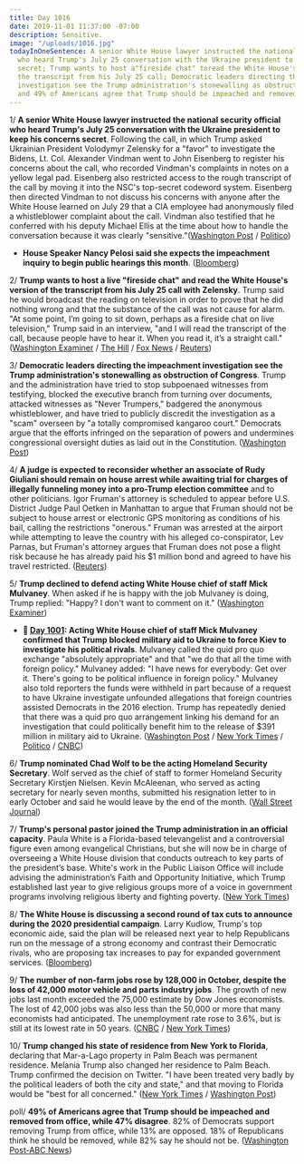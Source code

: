 ```yaml
---
title: Day 1016
date: 2019-11-01 11:37:00 -07:00
description: Sensitive.
image: "/uploads/1016.jpg"
todayInOneSentence: A senior White House lawyer instructed the national security official
  who heard Trump's July 25 conversation with the Ukraine president to keep his concerns
  secret; Trump wants to host a"fireside chat" toread the White House's version of
  the transcript from his July 25 call; Democratic leaders directing the impeachment
  investigation see the Trump administration's stonewalling as obstruction of Congress;
  and 49% of Americans agree that Trump should be impeached and removed from office.
---
```


1/ **A senior White House lawyer instructed the national security official who heard Trump's July 25 conversation with the Ukraine president to keep his concerns secret**. Following the call, in which Trump asked Ukrainian President Volodymyr Zelensky for a "favor" to investigate the Bidens, Lt. Col. Alexander Vindman went to John Eisenberg to register his concerns about the call, who recorded Vindman's complaints in notes on a yellow legal pad. Eisenberg also restricted access to the rough transcript of the call by moving it into the NSC's top-secret codeword system. Eisenberg then directed Vindman to not discuss his concerns with anyone after the White House learned on July 29 that a CIA employee had anonymously filed a whistleblower complaint about the call. Vindman also testified that he conferred with his deputy Michael Ellis at the time about how to handle the conversation because it was clearly "sensitive."([Washington Post](https://www.washingtonpost.com/politics/white-house-official-who-heard-trumps-call-with-ukraine-leader-testified-that-he-was-told-to-keep-quiet/2019/11/01/dbed7fae-fc07-11e9-ac8c-8eced29ca6ef_story.html) / [Politico](https://www.politico.com/news/2019/11/01/white-house-vindman-ukraine-call-063892))

* **House Speaker Nancy Pelosi said she expects the impeachment inquiry to begin public hearings this month**. ([Bloomberg](https://www.bloomberg.com/news/articles/2019-11-01/pelosi-expects-public-impeachment-hearings-to-begin-this-month))

2/ **Trump wants to host a live "fireside chat" and read the White House's version of the transcript from his July 25 call with Zelensky**. Trump said he would broadcast the reading on television in order to prove that he did nothing wrong and that the substance of the call was not cause for alarm. "At some point, I’m going to sit down, perhaps as a fireside chat on live television," Trump said in an interview, "and I will read the transcript of the call, because people have to hear it. When you read it, it’s a straight call." ([Washington Examiner](https://www.washingtonexaminer.com/news/fireside-chat-on-live-television-trump-says-he-wants-to-read-transcript-of-ukraine-call-to-american-people) / [The Hill](https://thehill.com/homenews/administration/468468-trump-says-he-would-be-willing-to-do-fireside-chat-reading-the) / [Fox News](https://www.foxnews.com/politics/trump-wants-to-read-ukraine-transcript-in-fireside-chat-on-television) / [Reuters](https://www.reuters.com/article/us-usa-trump-impeachment-chat/trump-may-read-summary-of-ukraine-call-in-fireside-chat-interview-idUSKBN1XB43M))

3/ **Democratic leaders directing the impeachment investigation see the Trump administration's stonewalling as obstruction of Congress**. Trump and the administration have tried to stop subpoenaed witnesses from testifying, blocked the executive branch from turning over documents, attacked witnesses as "Never Trumpers," badgered the anonymous whistleblower, and have tried to publicly discredit the investigation as a "scam" overseen by "a totally compromised kangaroo court." Democrats argue that the efforts  infringed on the separation of powers and undermines congressional oversight duties as laid out in the Constitution. ([Washington Post](https://www.washingtonpost.com/politics/as-trump-moves-to-bully-witnesses-and-derail-impeachment-democrats-see-obstruction/2019/11/01/0ee6edb2-fbec-11e9-8190-6be4deb56e01_story.html))

4/ **A judge is expected to reconsider whether an associate of Rudy Giuliani should remain on house arrest while awaiting trial for charges of illegally funneling money into a pro-Trump election committee** and to other politicians. Igor Fruman's attorney is scheduled to appear before U.S. District Judge Paul Oetken in Manhattan to argue that Fruman should not be subject to house arrest or electronic GPS monitoring as conditions of his bail, calling the restrictions "onerous." Fruman was arrested at the airport while attempting to leave the country with his alleged co-conspirator, Lev Parnas, but Fruman's attorney argues that Fruman does not pose a flight risk because he has already paid his $1 million bond and agreed to have his travel restricted. ([Reuters](https://www.reuters.com/article/us-usa-trump-giuliani-idUSKBN1XB3XQ))

5/ **Trump declined to defend acting White House chief of staff Mick Mulvaney**. When asked if he is happy with the job Mulvaney is doing, Trump replied: "Happy? I don't want to comment on it." ([Washington Examiner](https://www.washingtonexaminer.com/news/trump-does-not-defend-mick-mulvaney-amid-speculation-chief-of-staff-is-on-the-way-out))

* **📌 [Day 1001](https://whatthefuckjusthappenedtoday.com/2019/10/17/day-1001/#1-acting-white-house-chief-of-staff): Acting White House chief of staff Mick Mulvaney confirmed that Trump blocked military aid to Ukraine to force Kiev to investigate his political rivals**. Mulvaney called the quid pro quo exchange "absolutely appropriate" and that "we do that all the time with foreign policy." Mulvaney added: "I have news for everybody: Get over it. There's going to be political influence in foreign policy." Mulvaney also told reporters the funds were withheld in part because of a request to have Ukraine investigate unfounded allegations that foreign countries assisted Democrats in the 2016 election. Trump has repeatedly denied that there was a quid pro quo arrangement linking his demand for an investigation that could politically benefit him to the release of $391 million in military aid to Ukraine. ([Washington Post](https://www.washingtonpost.com/national-security/trumps-envoy-tells-congress-the-president-outsourced-ukraine-policy-to-giuliani/2019/10/17/484b30d0-f0ee-11e9-b648-76bcf86eb67e_story.html) / [New York Times](https://www.nytimes.com/2019/10/17/us/politics/donald-trump-impeachment-news.html#link-55fe453b) / [Politico](https://www.politico.com/news/2019/10/17/mulvaney-confirms-ukraine-aid-2016-probe-050156) / [CNBC](https://www.cnbc.com/2019/10/17/mulvaney-says-trump-quid-pro-quo-on-ukraine-aid-not-tied-to-biden.html))

6/ **Trump nominated Chad Wolf to be the acting Homeland Security Secretary**. Wolf served as the chief of staff to former Homeland Security Secretary Kirstjen Nielsen. Kevin McAleenan, who served as acting secretary for nearly seven months, submitted his resignation letter to in early October and said he would leave by the end of the month. ([Wall Street Journal](https://www.wsj.com/articles/trump-names-chad-wolf-to-be-acting-homeland-security-secretary-11572646900))

7/ **Trump's personal pastor joined the Trump administration in an official capacity**. Paula White is a Florida-based televangelist and a controversial figure even among evangelical Christians, but she will now be in charge of overseeing a White House division that conducts outreach to key parts of the president’s base. White's work in the Public Liaison Office will include advising the administration’s Faith and Opportunity Initiative, which Trump established last year to give religious groups more of a voice in government programs involving religious liberty and fighting poverty. ([New York Times](https://www.nytimes.com/2019/10/31/us/politics/paula-white-trump.html))

8/ **The White House is discussing a second round of tax cuts to announce during the 2020 presidential campaign**. Larry Kudlow, Trump's top economic aide, said the plan will be released next year to help Republicans run on the message of a strong economy and contrast their Democratic rivals, who are proposing tax increases to pay for expanded government services. ([Bloomberg](https://www.bloomberg.com/news/articles/2019-11-01/kudlow-says-white-house-working-on-tax-cuts-ahead-of-election))

9/ **The number of non-farm jobs rose by 128,000 in October, despite the loss of 42,000 motor vehicle and parts industry jobs**. The growth of new jobs last month exceeded the 75,000 estimate by Dow Jones economists. The lost of 42,000 jobs was also less than the 50,000 or more that many economists had anticipated. The unemployment rate rose to 3.6%, but is still at its lowest rate in 50 years. ([CNBC](https://www.cnbc.com/2019/11/01/jobs-report-october-2019.html) / [New York Times](https://www.nytimes.com/2019/11/01/business/economy/jobs-report.html))

10/ **Trump changed his state of residence from New York to Florida**, declaring that Mar-a-Lago property in Palm Beach was permanent residence. Melania Trump also changed her residence to Palm Beach. Trump confirmed the decision on Twitter. "I have been treated very badly by the political leaders of both the city and state," and that moving to Florida would be "best for all concerned." ([New York Times](https://www.nytimes.com/2019/10/31/us/politics/trump-new-york-florida-primary-residence.html) / [Washington Post](https://www.washingtonpost.com/politics/2019/10/31/trump-is-changing-his-residence-nyc-florida-new-yorkers-said-good-riddance/))

poll/ **49% of Americans agree that Trump should be impeached and removed from office, while 47% disagree**. 82% of Democrats support removing Trump from office, while 13% are opposed. 18% of Republicans think he should be removed, while 82% say he should not be. ([Washington Post-ABC News](https://www.washingtonpost.com/politics/americans-sharply-divided-over-whether-to-impeach-and-remove-trump-from-office-post-abc-poll-finds/2019/10/31/b0562312-fc04-11e9-ac8c-8eced29ca6ef_story.html))